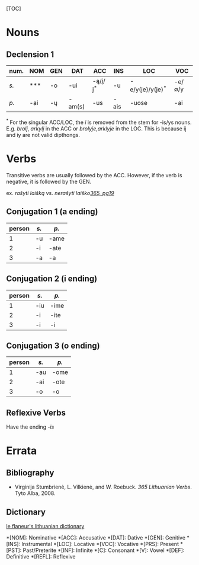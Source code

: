 [TOC]

# Nouns

## Declension 1

<!-- BEGIN: 1 -->
<!-- ENDING: as, is, ys -->
<!-- PRE: ∅, i, i -->
<!-- TYPE: n -->
num. | NOM | GEN | DAT    | ACC                | INS | LOC                        | VOC
-----|-----|-----|--------|--------------------|-----|----------------------------|-------
_s._ | *** | -o  | -ui    | -ą/į/į<sup>*</sup> | -u  | -e/y(je)/y(je)<sup>*</sup> | -e/∅/y
_p._ | -ai | -ų  | -am(s) | -us                | -ais| -uose                      | -ai

<!-- END: 1 -->
<sup>*</sup> For the singular ACC/LOC, the _i_ is removed from the stem for -is/ys nouns. E.g. _brolį_, _arkylį_ in the ACC or _brolyje_,_arklyje_ in the LOC. This is because iį and iy are not valid dipthongs.

# Verbs

Transitive verbs are usually followed by the ACC. However, if the verb is negative, it is followed by the GEN.

ex. _rašyti laišką_ vs. _nerašyti laiško_<cite>[365, pg19](#365)</cite>

## Conjugation 1 (a ending)

<!-- BEGIN: Verb-1 -->
<!-- ENDING: a, ia -->
<!-- PRE: ∅, i -->
<!-- TYPE: v -->
person | _s._  | _p._
-------|-------|------
1      | -u    | -ame
2      | -i    | -ate
3      | -a    | -a

<!-- END: Verb-1 -->

## Conjugation 2 (i ending)

<!-- BEGIN: Verb-2 -->
<!-- ENDING: i -->
<!-- PRE: ∅ -->
<!-- TYPE: v -->
person | _s._  | _p._
-------|-------|------
1      | -iu   | -ime
2      | -i    | -ite
3      | -i    | -i

<!-- END: Verb-2 -->

## Conjugation 3 (o ending)

<!-- BEGIN: Verb-3 -->
<!-- ENDING: o -->
<!-- PRE: ∅ -->
<!-- TYPE: v -->
person | _s._  | _p._
-------|-------|------
1      | -au   | -ome
2      | -ai   | -ote
3      | -o    | -o

<!-- END: Verb-3 -->

## Reflexive Verbs
Have the ending _-is_

# Errata

## Bibliography
* <source id="365">Virginija Stumbrienė, L. Vilkienė, and W. Roebuck. _365 Lithuanian Verbs_. Tyto Alba, 2008.</source>

## Dictionary
[le flaneur's lithuanian dictionary](lithuanian/dict)
<!-- Abbreviations -->
*[NOM]: Nominative
*[ACC]: Accusative
*[DAT]: Dative
*[GEN]: Genitive
*[INS]: Instrumental
*[LOC]: Locative
*[VOC]: Vocative
*[PRS]: Present
*[PST]: Past/Preterite
*[INF]: Infinite
*[C]: Consonant
*[V]: Vowel
*[DEF]: Definitive
*[REFL]: Reflexive